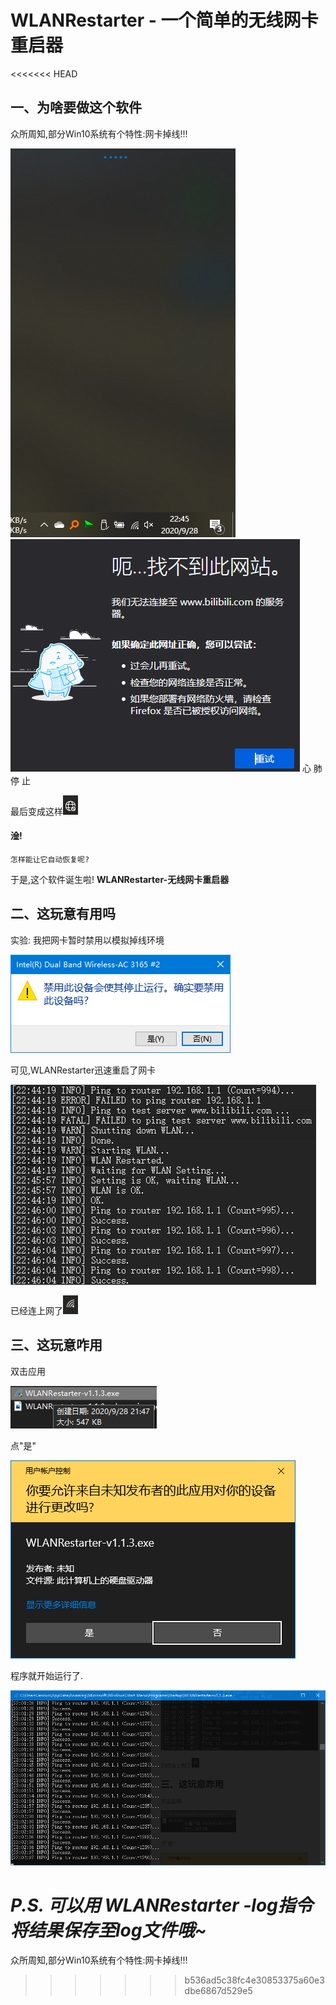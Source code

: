 # WLANRestarter - 一个简单的无线网卡重启器
<<<<<<< HEAD

## 一、为啥要做这个软件
众所周知,部分Win10系统有个特性:网卡掉线!!!

![avater](./Readme.Picture/2.png)![avater](./Readme.Picture/1.png)
心  肺  停  止

最后变成这样![avater](./Readme.Picture/3.png)

#### 淦!

`怎样能让它自动恢复呢?`

于是,这个软件诞生啦! **WLANRestarter-无线网卡重启器**

## 二、这玩意有用吗

实验: 我把网卡暂时禁用以模拟掉线环境

![avater](./Readme.Picture/5.png)

可见,WLANRestarter迅速重启了网卡

![avater](./Readme.Picture/4.png)

已经连上网了![avater](./Readme.Picture/6.png)

## 三、这玩意咋用

双击应用

![avater](./Readme.Picture/7.png)

点"是"

![avater](./Readme.Picture/8.png)

程序就开始运行了.

![avater](./Readme.Picture/9.png)

*P.S. 可以用 WLANRestarter -log指令将结果保存至log文件哦~*
=======
众所周知,部分Win10系统有个特性:网卡掉线!!!
>>>>>>> b536ad5c38fc4e30853375a60e3dbe6867d529e5
